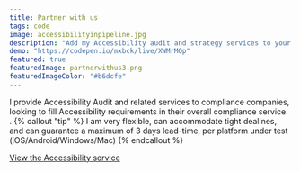 ```yaml
---
title: Partner with us 
tags: code
image: accessibilityinpipeline.jpg
description: "Add my Accessibility audit and strategy services to your existing compliance services."
demo: "https://codepen.io/mxbck/live/XWMrMOp"
featured: true
featuredImage: partnerwithus3.png
featuredImageColor: "#b6dcfe"
---
```


I provide Accessibility Audit and related services to compliance companies, looking to fill Accessibility requirements in their overall compliance service.
.
{% callout "tip" %}
I am very flexible, can accommodate tight dealines, and can guarantee a maximum of 3 days lead-time, per platform under test (iOS/Android/Windows/Mac)
{% endcallout %}

[View the Accessibility service](https://jaffamonkey.com/services/accessibility-audit/)